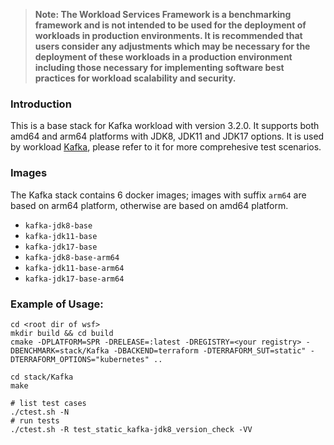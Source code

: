 >
> **Note: The Workload Services Framework is a benchmarking framework and is not intended to be used for the deployment of workloads in production environments. It is recommended that users consider any adjustments which may be necessary for the deployment of these workloads in a production environment including those necessary for implementing software best practices for workload scalability and security.**
>
### Introduction

This is a base stack for Kafka workload with version 3.2.0. It supports both amd64 and arm64 platforms with JDK8, JDK11 and JDK17 options. It is used by workload [Kafka](../../workload/Kafka/), please refer to it for more comprehesive test scenarios.
### Images
The Kafka stack contains 6 docker images; images with suffix `arm64` are based on arm64 platform, otherwise are based on amd64 platform.
- `kafka-jdk8-base`
- `kafka-jdk11-base`
- `kafka-jdk17-base`
- `kafka-jdk8-base-arm64`
- `kafka-jdk11-base-arm64`
- `kafka-jdk17-base-arm64`


### Example of Usage:
``` 
cd <root dir of wsf>
mkdir build && cd build
cmake -DPLATFORM=SPR -DRELEASE=:latest -DREGISTRY=<your registry> -DBENCHMARK=stack/Kafka -DBACKEND=terraform -DTERRAFORM_SUT=static" -DTERRAFORM_OPTIONS="kubernetes" ..

cd stack/Kafka
make

# list test cases
./ctest.sh -N
# run tests
./ctest.sh -R test_static_kafka-jdk8_version_check -VV
```

